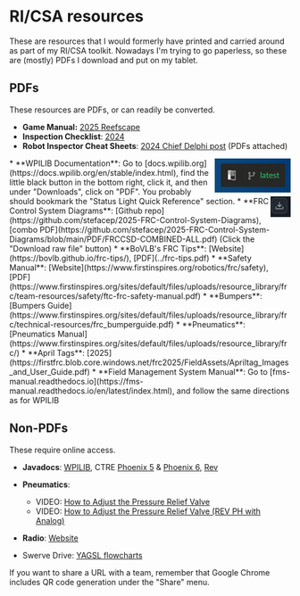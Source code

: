 # RI/CSA resources

These are resources that I would formerly have printed and carried around as part of my RI/CSA toolkit.
Nowadays I'm trying to go paperless, so these are (mostly) PDFs I download and put on my tablet.

## PDFs

These resources are PDFs, or can readily be converted.

* **Game Manual:** [2025 Reefscape](https://firstfrc.blob.core.windows.net/frc2025/Manual/2025GameManual.pdf)
* **Inspection Checklist**: [2024](https://firstfrc.blob.core.windows.net/frc2024/Manual/2024FRCInspectionChecklist.pdf)
* **Robot Inspector Cheat Sheets**: [2024 Chief Delphi post](https://www.chiefdelphi.com/t/robot-inspector-cheat-sheets-2024/455444?u=bovlb) (PDFs attached)
<img alt="little black button" src="readthedocs_button.png" style="float: right;"/>
* **WPILIB Documentation**: Go to [docs.wpilib.org](https://docs.wpilib.org/en/stable/index.html), find the little black button in the bottom right, click it, and then under "Downloads", click on "PDF".  You probably should bookmark the "Status Light Quick Reference" section.
<img alt="Downloaf raw file button" src="github_download.png" style="float: right;"/>
* **FRC Control System Diagrams**: [Github repo](https://github.com/stefacep/2025-FRC-Control-System-Diagrams), [combo PDF](https://github.com/stefacep/2025-FRC-Control-System-Diagrams/blob/main/PDF/FRCCSD-COMBINED-ALL.pdf) (Click the "Download raw file" button) 
* **BoVLB's FRC Tips**: [Website](https://bovlb.github.io/frc-tips/), [PDF](../frc-tips.pdf)
* **Safety Manual**: [Website](https://www.firstinspires.org/robotics/frc/safety), [PDF](https://www.firstinspires.org/sites/default/files/uploads/resource_library/frc/team-resources/safety/ftc-frc-safety-manual.pdf)
* **Bumpers**: [Bumpers Guide](https://www.firstinspires.org/sites/default/files/uploads/resource_library/frc/technical-resources/frc_bumperguide.pdf)
* **Pneumatics**: [Pneumatics Manual](https://www.firstinspires.org/sites/default/files/uploads/resource_library/frc/)
* **April Tags**: [2025](https://firstfrc.blob.core.windows.net/frc2025/FieldAssets/Apriltag_Images_and_User_Guide.pdf)
* **Field Management System Manual**: Go to [fms-manual.readthedocs.io](https://fms-manual.readthedocs.io/en/latest/index.html), and follow the same directions as for WPILIB

## Non-PDFs

These require online access.

* **Javadocs**: [WPILIB](https://github.wpilib.org/allwpilib/docs/release/java/index.html), CTRE [Phoenix 5](https://api.ctr-electronics.com/phoenix/release/java/) & [Phoenix 6](https://api.ctr-electronics.com/phoenix6/release/java/), [Rev](https://codedocs.revrobotics.com/java/com/revrobotics/package-summary.html)

* **Pneumatics**: 
  * VIDEO: [How to Adjust the Pressure Relief Valve](https://www.youtube.com/watch?v=foQlAigAd5c)
  * VIDEO: [How to Adjust the Pressure Relief Valve (REV PH with Analog)](https://www.youtube.com/watch?v=GrrNMVV_Jr0)
* **Radio**: [Website](https://frc-radio.vivid-hosting.net/) 
* Swerve Drive: [YAGSL flowcharts](https://docs.yagsl.com/configuring-yagsl/flowcharts)

If you want to share a URL with a team, remember that Google Chrome includes QR code generation under the "Share" menu.